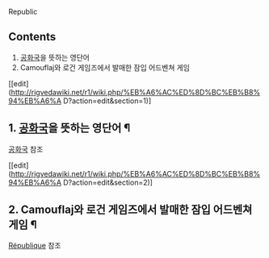 Republic

## Contents

    

1. [공화국](%EA%B3%B5%ED%99%94%EA%B5%AD.md)을 뜻하는 영단어 
2. Camouflaj와 로건 게임즈에서 발매한 잠입 어드벤쳐 게임 

[[edit](http://rigvedawiki.net/r1/wiki.php/%EB%A6%AC%ED%8D%BC%EB%B8%94%EB%A6%A
D?action=edit&section=1)]

## 1. [공화국](%EA%B3%B5%ED%99%94%EA%B5%AD.md)을 뜻하는 영단어 ¶

[공화국](%EA%B3%B5%ED%99%94%EA%B5%AD.md) 참조

  

[[edit](http://rigvedawiki.net/r1/wiki.php/%EB%A6%AC%ED%8D%BC%EB%B8%94%EB%A6%A
D?action=edit&section=2)]

## 2. Camouflaj와 로건 게임즈에서 발매한 잠입 어드벤쳐 게임 ¶

[République](R%C3%A9publique.md) 참조

